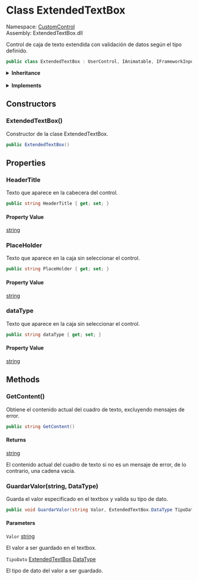 # <a id="CustomControl_ExtendedTextBox"></a> Class ExtendedTextBox

Namespace: [CustomControl](CustomControl.md)  
Assembly: ExtendedTextBox.dll  

Control de caja de texto extendida con validación de datos según el tipo definido.

```csharp
public class ExtendedTextBox : UserControl, IAnimatable, IFrameworkInputElement, IInputElement, ISupportInitialize, IQueryAmbient, IAddChild
```

<Details>
<Summary><strong>Inheritance</strong></Summary>

[object](https://learn.microsoft.com/dotnet/api/system.object) ← 
[DispatcherObject](https://learn.microsoft.com/dotnet/api/system.windows.threading.dispatcherobject) ← 
[DependencyObject](https://learn.microsoft.com/dotnet/api/system.windows.dependencyobject) ← 
[Visual](https://learn.microsoft.com/dotnet/api/system.windows.media.visual) ← 
[UIElement](https://learn.microsoft.com/dotnet/api/system.windows.uielement) ← 
[FrameworkElement](https://learn.microsoft.com/dotnet/api/system.windows.frameworkelement) ← 
[Control](https://learn.microsoft.com/dotnet/api/system.windows.controls.control) ← 
[ContentControl](https://learn.microsoft.com/dotnet/api/system.windows.controls.contentcontrol) ← 
[UserControl](https://learn.microsoft.com/dotnet/api/system.windows.controls.usercontrol) ← 
[ExtendedTextBox](CustomControl.ExtendedTextBox.md)

</Details><br>

<Details>
<Summary><strong>Implements</strong></Summary>

[IAnimatable](https://learn.microsoft.com/dotnet/api/system.windows.media.animation.ianimatable), 
[IFrameworkInputElement](https://learn.microsoft.com/dotnet/api/system.windows.iframeworkinputelement), 
[IInputElement](https://learn.microsoft.com/dotnet/api/system.windows.iinputelement), 
[ISupportInitialize](https://learn.microsoft.com/dotnet/api/system.componentmodel.isupportinitialize), 
[IQueryAmbient](https://learn.microsoft.com/dotnet/api/system.windows.markup.iqueryambient), 
[IAddChild](https://learn.microsoft.com/dotnet/api/system.windows.markup.iaddchild)

</Details>

## Constructors

### <a id="CustomControl_ExtendedTextBox__ctor"></a> ExtendedTextBox\(\)

Constructor de la clase ExtendedTextBox.

```csharp
public ExtendedTextBox()
```

## Properties

### <a id="CustomControl_ExtendedTextBox_HeaderTitle"></a> HeaderTitle

Texto que aparece en la cabecera del control.

```csharp
public string HeaderTitle { get; set; }
```

#### Property Value

 [string](https://learn.microsoft.com/dotnet/api/system.string)

### <a id="CustomControl_ExtendedTextBox_PlaceHolder"></a> PlaceHolder

Texto que aparece en la caja sin seleccionar el control.

```csharp
public string PlaceHolder { get; set; }
```

#### Property Value

 [string](https://learn.microsoft.com/dotnet/api/system.string)

### <a id="CustomControl_ExtendedTextBox_dataType"></a> dataType

Texto que aparece en la caja sin seleccionar el control.

```csharp
public string dataType { get; set; }
```

#### Property Value

 [string](https://learn.microsoft.com/dotnet/api/system.string)

## Methods

### <a id="CustomControl_ExtendedTextBox_GetContent"></a> GetContent\(\)

Obtiene el contenido actual del cuadro de texto, excluyendo mensajes de error.

```csharp
public string GetContent()
```

#### Returns

 [string](https://learn.microsoft.com/dotnet/api/system.string)

El contenido actual del cuadro de texto si no es un mensaje de error, de lo contrario, una cadena vacía.

### <a id="CustomControl_ExtendedTextBox_GuardarValor_System_String_CustomControl_ExtendedTextBox_DataType_"></a> GuardarValor\(string, DataType\)

Guarda el valor especificado en el textbox y valida su tipo de dato.

```csharp
public void GuardarValor(string Valor, ExtendedTextBox.DataType TipoDato)
```

#### Parameters

`Valor` [string](https://learn.microsoft.com/dotnet/api/system.string)

El valor a ser guardado en el textbox.

`TipoDato` [ExtendedTextBox](CustomControl.ExtendedTextBox.md).[DataType](CustomControl.ExtendedTextBox.DataType.md)

El tipo de dato del valor a ser guardado.

